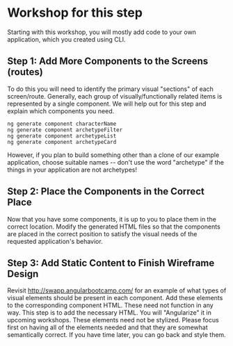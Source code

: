 # Workshop for this step

Starting with this workshop, you will mostly add code to your own
application, which you created using CLI.

## Step 1: Add More Components to the Screens (routes)

To do this you will need to identify the primary visual "sections" of
each screen/route. Generally, each group of visually/functionally
related items is represented by a single component. We will help out
for this step and explain which components you need.

```
ng generate component characterName
ng generate component archetypeFilter
ng generate component archetypeList
ng generate component archetypeCard
```

However, if you plan to build something other than a clone of our
example application, choose suitable names -- don't use the word
"archetype" if the things in your application are not archetypes!

## Step 2: Place the Components in the Correct Place

Now that you have some components, it is up to you to place them in
the correct location. Modify the generated HTML files so that the
components are placed in the correct position to satisfy the visual
needs of the requested application's behavior.

## Step 3: Add Static Content to Finish Wireframe Design

Revisit http://swapp.angularbootcamp.com/ for an example of what types
of visual elements should be present in each component. Add these
elements to the corresponding component HTML. These need not function
in any way. This step is to add the necessary HTML. You will
"Angularize" it in upcoming workshops. These elements need not be
stylized. Please focus first on having all of the elements needed and
that they are somewhat semantically correct. If you have time later,
you can go back and style them.

